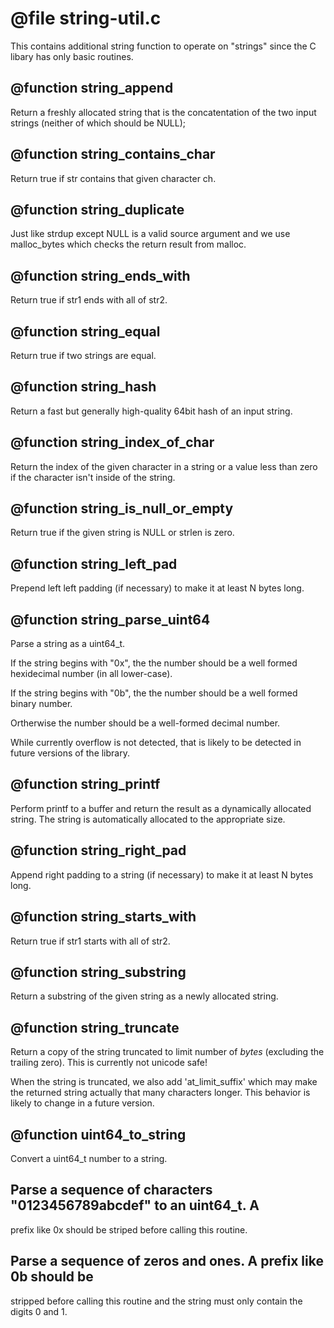# @file string-util.c

This contains additional string function to operate on "strings"
since the C libary has only basic routines.
 
## @function string_append

Return a freshly allocated string that is the concatentation of the
two input strings (neither of which should be NULL);
 
## @function string_contains_char

Return true if str contains that given character ch.
 
## @function string_duplicate

Just like strdup except NULL is a valid source argument and we use
malloc_bytes which checks the return result from malloc.
 
## @function string_ends_with

Return true if str1 ends with all of str2.
 
## @function string_equal

Return true if two strings are equal.
 
## @function string_hash

Return a fast but generally high-quality 64bit hash of an input
string.
 
## @function string_index_of_char

Return the index of the given character in a string or a value less
than zero if the character isn't inside of the string.
 
## @function string_is_null_or_empty

Return true if the given string is NULL or strlen is zero.
 
## @function string_left_pad

Prepend left left padding (if necessary) to make it at least N
bytes long.
 
## @function string_parse_uint64

Parse a string as a uint64_t.

If the string begins with "0x", the the number should be a well
formed hexidecimal number (in all lower-case).

If the string begins with "0b", the the number should be a well
formed binary number.

Ortherwise the number should be a well-formed decimal number.

While currently overflow is not detected, that is likely to be
detected in future versions of the library.
 
## @function string_printf

Perform printf to a buffer and return the result as a dynamically
allocated string. The string is automatically allocated to the
appropriate size.
 
## @function string_right_pad

Append right padding to a string (if necessary) to make it at least
N bytes long.
 
## @function string_starts_with

Return true if str1 starts with all of str2.
 
## @function string_substring

Return a substring of the given string as a newly allocated string.
 
## @function string_truncate

Return a copy of the string truncated to limit number of *bytes*
(excluding the trailing zero). This is currently not unicode safe!

When the string is truncated, we also add 'at_limit_suffix' which
may make the returned string actually that many characters
longer. This behavior is likely to change in a future version.
 
## @function uint64_to_string

Convert a uint64_t number to a string.
 
## Parse a sequence of characters "0123456789abcdef" to an uint64_t. A
prefix like 0x should be striped before calling this routine.

 
## Parse a sequence of zeros and ones. A prefix like 0b should be
stripped before calling this routine and the string must only
contain the digits 0 and 1.
 
